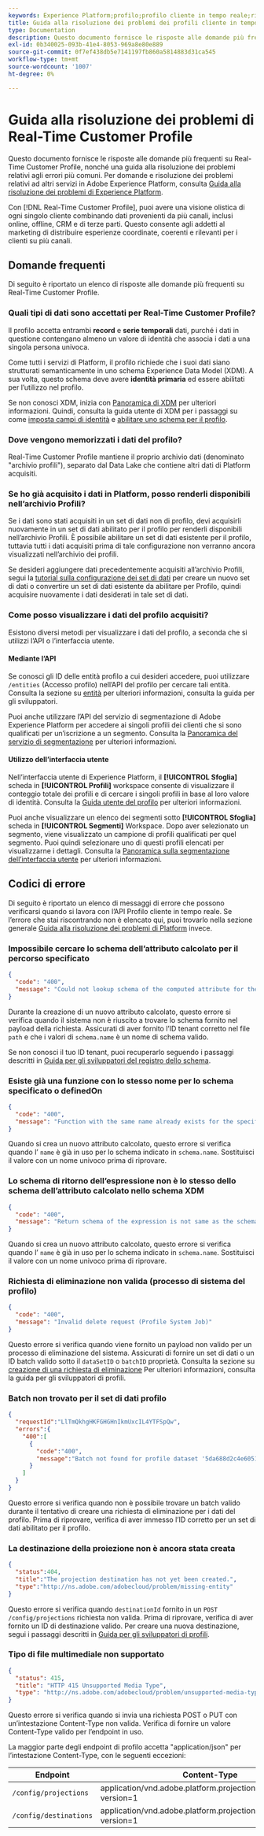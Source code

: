 ```yaml
---
keywords: Experience Platform;profilo;profilo cliente in tempo reale;risoluzione dei problemi;API
title: Guida alla risoluzione dei problemi dei profili cliente in tempo reale
type: Documentation
description: Questo documento fornisce le risposte alle domande più frequenti su Real-Time Customer Profile, nonché una guida alla risoluzione dei problemi relativi agli errori più comuni durante l’utilizzo dei dati del profilo con Adobe Experience Platform.
exl-id: 0b340025-093b-41e4-8053-969a8e80e889
source-git-commit: 0f7ef438db5e7141197fb860a5814883d31ca545
workflow-type: tm+mt
source-wordcount: '1007'
ht-degree: 0%

---
```


# Guida alla risoluzione dei problemi di Real-Time Customer Profile

Questo documento fornisce le risposte alle domande più frequenti su Real-Time Customer Profile, nonché una guida alla risoluzione dei problemi relativi agli errori più comuni. Per domande e risoluzione dei problemi relativi ad altri servizi in Adobe Experience Platform, consulta [Guida alla risoluzione dei problemi di Experience Platform](../landing/troubleshooting.md).

Con [!DNL Real-Time Customer Profile], puoi avere una visione olistica di ogni singolo cliente combinando dati provenienti da più canali, inclusi online, offline, CRM e di terze parti. Questo consente agli addetti al marketing di distribuire esperienze coordinate, coerenti e rilevanti per i clienti su più canali.

## Domande frequenti

Di seguito è riportato un elenco di risposte alle domande più frequenti su Real-Time Customer Profile.

### Quali tipi di dati sono accettati per Real-Time Customer Profile?

Il profilo accetta entrambi **record** e **serie temporali** dati, purché i dati in questione contengano almeno un valore di identità che associa i dati a una singola persona univoca.

Come tutti i servizi di Platform, il profilo richiede che i suoi dati siano strutturati semanticamente in uno schema Experience Data Model (XDM). A sua volta, questo schema deve avere **identità primaria** ed essere abilitati per l’utilizzo nel profilo.

Se non conosci XDM, inizia con [Panoramica di XDM](../xdm/home.md) per ulteriori informazioni. Quindi, consulta la guida utente di XDM per i passaggi su come [imposta campi di identità](../xdm/tutorials/create-schema-ui.md#identity-field) e [abilitare uno schema per il profilo](../xdm/tutorials/create-schema-ui.md#profile).

### Dove vengono memorizzati i dati del profilo?

Real-Time Customer Profile mantiene il proprio archivio dati (denominato &quot;archivio profili&quot;), separato dal Data Lake che contiene altri dati di Platform acquisiti.

### Se ho già acquisito i dati in Platform, posso renderli disponibili nell’archivio Profili?

Se i dati sono stati acquisiti in un set di dati non di profilo, devi acquisirli nuovamente in un set di dati abilitato per il profilo per renderli disponibili nell’archivio Profili. È possibile abilitare un set di dati esistente per il profilo, tuttavia tutti i dati acquisiti prima di tale configurazione non verranno ancora visualizzati nell’archivio dei profili.

Se desideri aggiungere dati precedentemente acquisiti all’archivio Profili, segui la [tutorial sulla configurazione dei set di dati](./tutorials/dataset-configuration.md) per creare un nuovo set di dati o convertire un set di dati esistente da abilitare per Profilo, quindi acquisire nuovamente i dati desiderati in tale set di dati.

### Come posso visualizzare i dati del profilo acquisiti?

Esistono diversi metodi per visualizzare i dati del profilo, a seconda che si utilizzi l’API o l’interfaccia utente.

#### Mediante l’API

Se conosci gli ID delle entità profilo a cui desideri accedere, puoi utilizzare `/entities` (Accesso profilo) nell’API del profilo per cercare tali entità. Consulta la sezione su [entità](./api/entities.md) per ulteriori informazioni, consulta la guida per gli sviluppatori.

Puoi anche utilizzare l’API del servizio di segmentazione di Adobe Experience Platform per accedere ai singoli profili dei clienti che si sono qualificati per un’iscrizione a un segmento. Consulta la [Panoramica del servizio di segmentazione](../segmentation/home.md) per ulteriori informazioni.

#### Utilizzo dell’interfaccia utente

Nell’interfaccia utente di Experience Platform, il **[!UICONTROL Sfoglia]** scheda in **[!UICONTROL Profili]** workspace consente di visualizzare il conteggio totale dei profili e di cercare i singoli profili in base al loro valore di identità. Consulta la [Guida utente del profilo](./ui/user-guide.md) per ulteriori informazioni.

Puoi anche visualizzare un elenco dei segmenti sotto **[!UICONTROL Sfoglia]** scheda in **[!UICONTROL Segmenti]** Workspace. Dopo aver selezionato un segmento, viene visualizzato un campione di profili qualificati per quel segmento. Puoi quindi selezionare uno di questi profili elencati per visualizzarne i dettagli. Consulta la [Panoramica sulla segmentazione dell’interfaccia utente](../segmentation/ui/overview.md) per ulteriori informazioni.

## Codici di errore

Di seguito è riportato un elenco di messaggi di errore che possono verificarsi quando si lavora con l’API Profilo cliente in tempo reale. Se l’errore che stai riscontrando non è elencato qui, puoi trovarlo nella sezione generale [Guida alla risoluzione dei problemi di Platform](../landing/troubleshooting.md) invece.

### Impossibile cercare lo schema dell’attributo calcolato per il percorso specificato

```json
{
  "code": "400",
  "message": "Could not lookup schema of the computed attribute for the provided path"
}
```

Durante la creazione di un nuovo attributo calcolato, questo errore si verifica quando il sistema non è riuscito a trovare lo schema fornito nel payload della richiesta. Assicurati di aver fornito l’ID tenant corretto nel file `path` e che i valori di `schema.name` è un nome di schema valido.

Se non conosci il tuo ID tenant, puoi recuperarlo seguendo i passaggi descritti in [Guida per gli sviluppatori del registro dello schema](../xdm/api/getting-started.md).

### Esiste già una funzione con lo stesso nome per lo schema specificato o definedOn

```json
{
  "code": "400",
  "message": "Function with the same name already exists for the specified schema or definedOn"
}
```

Quando si crea un nuovo attributo calcolato, questo errore si verifica quando l’ `name` è già in uso per lo schema indicato in `schema.name`. Sostituisci il valore con un nome univoco prima di riprovare.

### Lo schema di ritorno dell’espressione non è lo stesso dello schema dell’attributo calcolato nello schema XDM

```json
{
  "code": "400",
  "message": "Return schema of the expression is not same as the schema of the computed attribute in the XDM schema"
}
```

Quando si crea un nuovo attributo calcolato, questo errore si verifica quando l’ `name` è già in uso per lo schema indicato in `schema.name`. Sostituisci il valore con un nome univoco prima di riprovare.

### Richiesta di eliminazione non valida (processo di sistema del profilo)

```json
{
  "code": "400",
  "message": "Invalid delete request (Profile System Job)"
}
```

Questo errore si verifica quando viene fornito un payload non valido per un processo di eliminazione del sistema. Assicurati di fornire un set di dati o un ID batch valido sotto il `dataSetID` o `batchID` proprietà. Consulta la sezione su [creazione di una richiesta di eliminazione](./api/profile-system-jobs.md#create-a-delete-request) Per ulteriori informazioni, consulta la guida per gli sviluppatori di profili.

### Batch non trovato per il set di dati profilo

```json
{
  "requestId":"LlTmQkhgHKFGHGHnIkmUxcIL4YTFSpQw",
  "errors":{
    "400":[
      {
        "code":"400",
        "message":"Batch not found for profile dataset '5da688d2c4e60518ad25b7b1'"
      }
    ]
  }
}
```

Questo errore si verifica quando non è possibile trovare un batch valido durante il tentativo di creare una richiesta di eliminazione per i dati del profilo. Prima di riprovare, verifica di aver immesso l’ID corretto per un set di dati abilitato per il profilo.

### La destinazione della proiezione non è ancora stata creata

```json
{
  "status":404,
  "title":"The projection destination has not yet been created.",
  "type":"http://ns.adobe.com/adobecloud/problem/missing-entity"
}
```

Questo errore si verifica quando `destinationId` fornito in un `POST /config/projections` richiesta non valida. Prima di riprovare, verifica di aver fornito un ID di destinazione valido. Per creare una nuova destinazione, segui i passaggi descritti in [Guida per gli sviluppatori di profili](./api/edge-projections.md#create-a-destination).

### Tipo di file multimediale non supportato

```json
{
  "status": 415,
  "title": "HTTP 415 Unsupported Media Type",
  "type": "http://ns.adobe.com/adobecloud/problem/unsupported-media-type"
}
```

Questo errore si verifica quando si invia una richiesta POST o PUT con un’intestazione Content-Type non valida. Verifica di fornire un valore Content-Type valido per l’endpoint in uso.

La maggior parte degli endpoint di profilo accetta &quot;application/json&quot; per l’intestazione Content-Type, con le seguenti eccezioni:

| Endpoint | Content-Type |
| --- | --- |
| `/config/projections` | application/vnd.adobe.platform.projectionConfig+json; version=1 |
| `/config/destinations` | application/vnd.adobe.platform.projectionDestination+json; version=1 |
